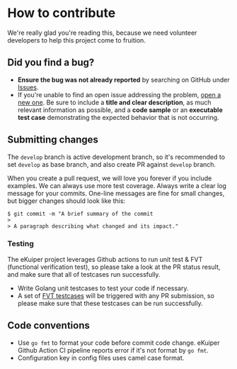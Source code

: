 # How to contribute

We're really glad you're reading this, because we need volunteer developers to help this project come to fruition.

## Did you find a bug?

- **Ensure the bug was not already reported** by searching on GitHub under [Issues](https://github.com/lf-edge/ekuiper/issues).
- If you're unable to find an open issue addressing the problem, [open a new one](https://github.com/lf-edge/ekuiper/issues/new). Be sure to include a **title and clear description**, as much relevant information as possible, and a **code sample** or an **executable test case** demonstrating the expected behavior that is not occurring.

## Submitting changes

The `develop` branch is active development branch, so it's recommended to set `develop` as base branch, and also create PR against `develop` branch.

When you create a pull request, we will love you forever if you include examples. We can always use more test coverage. Always write a clear log message for your commits. One-line messages are fine for small changes, but bigger changes should look like this:

```
$ git commit -m "A brief summary of the commit
> 
> A paragraph describing what changed and its impact."
```

### Testing

The eKuiper project leverages Github actions to run unit test & FVT (functional verification test), so please take a look at the PR status result, and make sure that all of testcases run successfully.

- Write Golang unit testcases to test your code if necessary.
- A set of [FVT testcases](../test/README.md) will be triggered with any PR submission, so please make sure that these testcases can be run successfully.

## Code conventions

- Use `go fmt` to format your code before commit code change. eKuiper Github Action CI pipeline reports error if it's not format by `go fmt`.
- Configuration key in config files uses camel case format.